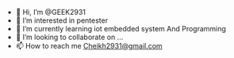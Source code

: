 - 👋 Hi, I’m @GEEK2931
- 👀 I’m interested in pentester
- 🌱 I’m currently learning iot embedded system And Programming
- 💞️ I’m looking to collaborate on ...
- 📫 How to reach me Cheikh2931@gmail.com

<!---
GEEK2931/GEEK2931 is a ✨ special ✨ repository because its `README.md` (this file) appears on your GitHub profile.
You can click the Preview link to take a look at your changes.
--->
